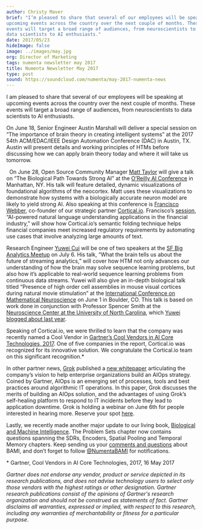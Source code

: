 ```yaml
---
author: Christy Maver
brief: "I’m pleased to share that several of our employees will be speaking at
upcoming events across the country over the next couple of months. These
events will target a broad range of audiences, from neuroscientists to
data scientists to AI enthusiasts."
date: 2017/05/23
hideImage: false
image: ../images/may.jpg
org: Director of Marketing
tags: numenta newsletter may 2017
title: Numenta Newsletter May 2017
type: post
sound: https://soundcloud.com/numenta/may-2017-numenta-news
---
```


I am pleased to share that several of our employees will be speaking at
upcoming events across the country over the next couple of months. These
events will target a broad range of audiences, from neuroscientists to
data scientists to AI enthusiasts.


On June 18, Senior Engineer Austin Marshall will deliver a special session
on “The importance of brain theory in creating intelligent systems” at the 2017
54th ACM/EDAC/IEEE Design Automation Conference (DAC) in Austin, TX. Austin
will present details and working principles of HTMs before discussing how we
can apply brain theory today and where it will take us tomorrow.

 
On June 28, Open Source Community Manager [Matt Taylor](https://twitter.com/rhyolight)
will give a talk on “The Biological Path Towards Strong AI” at the
[O’Reilly AI Conference](/events/2017/06/28/oreilly-nyc/) in Manhattan, NY.
His talk will feature detailed, dynamic visualizations of foundational
algorithms of the neocortex. Matt uses these visualizations to demonstrate how
systems with a biologically accurate neuron model are likely to yield strong AI.
Also speaking at this conference is [Francisco Webber](https://www.linkedin.com/in/franciscoeduardodesousawebber/?ppe=1),
co-founder of our strategic partner [Cortical.io](http://www.cortical.io).
Francisco’s [session](https://conferences.oreilly.com/artificial-intelligence/ai-ny/public/schedule/detail/59280),
“AI-powered natural language understanding applications in the financial
industry,” will show how Cortical<!---->.io’s semantic folding technique helps
financial companies meet increased regulatory requirements by automating use
cases that involve analyzing large amounts of text.


Research Engineer [Yuwei Cui](https://twitter.com/ywcui) will be one of two
speakers at the [SF Big Analytics Meetup](/events/2017/07/06/sf-big-analytics/)
on July 6. His talk, “What the brain tells us about the future of streaming
analytics,” will cover how HTM not only advances our understanding of how the
brain may solve sequence learning problems, but also how it’s applicable to
real-world sequence learning problems from continuous data streams. Yuwei will
also give an in-depth biological talk titled “Presence of high order cell
assemblies in mouse visual cortices during natural movie stimulation” at the
[International Conference on Mathematical Neuroscience](/events/2017/06/01/icmns/)
on June 1 in Boulder, CO. This talk is based on work done in conjunction with
Professor Spencer Smith at the [Neuroscience Center at the University of North Carolina](https://www.med.unc.edu/neuroscience),
which [Yuwei blogged about last year](/blog/2016/12/09/visit-to-neuroscience-labs-at-mpfi-and-unc/).


Speaking of Cortical.io, we were thrilled to learn that the company was recently
named a Cool Vendor in [Gartner’s Cool Vendors in AI Core Technologies, 2017](https://www.gartner.com/doc/3714236).
One of five companies in the report, Cortical.io was recognized for its
innovative solution. We congratulate the Cortical.io team on this significant
recognition.\*


In other partner news, [Grok](http://www.grokstream.com) published a [new whitepaper](http://wp.grokstream.com/aiops)
articulating the company’s vision to help enterprise organizations build an
AIOps strategy. Coined by Gartner, AIOps is an emerging set of processes, tools
and best practices around algorithmic IT operations. In this paper, Grok
discusses the merits of building an AIOps solution, and the advantages of using
Grok’s self-healing platform to respond to IT incidents before they lead to
application downtime. Grok is holding a webinar on June 6th for people interested
in hearing more. Reserve your spot [here](http://event.grokstream.com/webinar-aiops).


Lastly, we recently made another major update to our living book, [Biological and Machine Intelligence](https://numenta.com/biological-and-machine-intelligence/).
The Problem Sets chapter now contains questions spanning the SDRs, Encoders,
Spatial Pooling and Temporal Memory chapters. Keep sending us your [comments and questions](https://numenta.wufoo.com/forms/biological-and-machine-intelligence-bami/)
about BAMI, and don’t forget to follow [@NumentaBAMI](https://twitter.com/NumentaBAMI)
for notifications.


\* Gartner, Cool Vendors in AI Core Technologies, 2017, 16 May 2017

*Gartner does not endorse any vendor, product or service depicted in its
research publications, and does not advise technology users to select
only those vendors with the highest ratings or other designation.
Gartner research publications consist of the opinions of Gartner's
research organization and should not be construed as statements of fact.
Gartner disclaims all warranties, expressed or implied, with respect to
this research, including any warranties of merchantability or fitness
for a particular purpose*.
